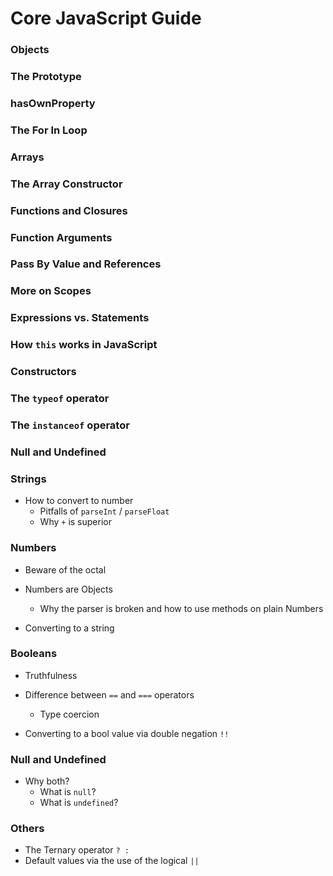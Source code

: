 Core JavaScript Guide
=====================

### Objects

### The Prototype

### hasOwnProperty

### The For In Loop

### Arrays

### The Array Constructor

### Functions and Closures

### Function Arguments

### Pass By Value and References

### More on Scopes

### Expressions vs. Statements

### How `this` works in JavaScript

### Constructors 

### The `typeof` operator

### The `instanceof` operator

### Null and Undefined


### Strings

- How to convert to number
    - Pitfalls of `parseInt` / `parseFloat`
    - Why `+` is superior

### Numbers
- Beware of the octal
- Numbers are Objects
    - Why the parser is broken and how to use methods on plain Numbers

- Converting to a string

### Booleans

- Truthfulness
- Difference between `==` and `===` operators
    - Type coercion

- Converting to a bool value via double negation `!!`

### Null and Undefined

- Why both?
    - What is `null`?    
    - What is `undefined`?

### Others

- The Ternary operator `? :`
- Default values via the use of the logical `||`
 
